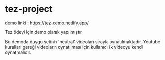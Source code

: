 # tez-project

demo linki : https://tez-demo.netlify.app/

Tez ödevi için demo olarak yapılmıştır

Bu demoda duygu setinin 'neutral' videoları sırayla oynatılmaktadır. Youtube kuralları gereği videoların oynatılması için kullanıcı ilk videoyu kendi oynatmalıdır.
